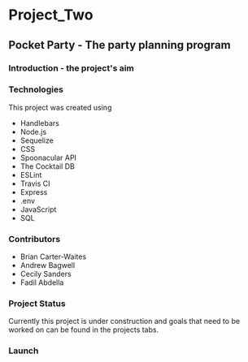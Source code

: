 # Project_Two

## Pocket Party - The party planning program
### Introduction - the project's aim


### Technologies
This project was created using
* Handlebars
* Node.js
* Sequelize
* CSS
* Spoonacular API
* The Cocktail DB
* ESLint
* Travis CI
* Express
* .env
* JavaScript
* SQL

### Contributors
* Brian Carter-Waites
* Andrew Bagwell
* Cecily Sanders
* Fadil Abdella

### Project Status
Currently this project is under construction and goals that need to be worked on can be found in the projects tabs.

### Launch
